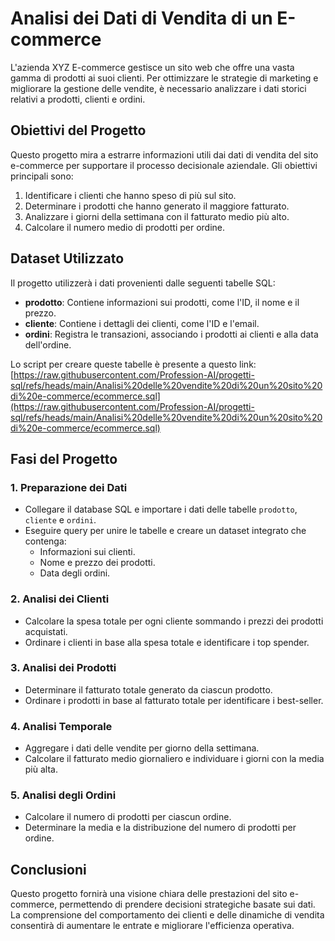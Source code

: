 # Analisi dei Dati di Vendita di un E-commerce

L'azienda XYZ E-commerce gestisce un sito web che offre una vasta gamma di prodotti ai suoi clienti. Per ottimizzare le strategie di marketing e migliorare la gestione delle vendite, è necessario analizzare i dati storici relativi a prodotti, clienti e ordini.

## Obiettivi del Progetto
Questo progetto mira a estrarre informazioni utili dai dati di vendita del sito e-commerce per supportare il processo decisionale aziendale. Gli obiettivi principali sono:

1. Identificare i clienti che hanno speso di più sul sito.
2. Determinare i prodotti che hanno generato il maggiore fatturato.
3. Analizzare i giorni della settimana con il fatturato medio più alto.
4. Calcolare il numero medio di prodotti per ordine.

## Dataset Utilizzato
Il progetto utilizzerà i dati provenienti dalle seguenti tabelle SQL:

- **prodotto**: Contiene informazioni sui prodotti, come l'ID, il nome e il prezzo.
- **cliente**: Contiene i dettagli dei clienti, come l'ID e l'email.
- **ordini**: Registra le transazioni, associando i prodotti ai clienti e alla data dell'ordine.

Lo script per creare queste tabelle è presente a questo link: [https://raw.githubusercontent.com/Profession-AI/progetti-sql/refs/heads/main/Analisi%20delle%20vendite%20di%20un%20sito%20di%20e-commerce/ecommerce.sql](https://raw.githubusercontent.com/Profession-AI/progetti-sql/refs/heads/main/Analisi%20delle%20vendite%20di%20un%20sito%20di%20e-commerce/ecommerce.sql)

## Fasi del Progetto

### 1. Preparazione dei Dati
- Collegare il database SQL e importare i dati delle tabelle `prodotto`, `cliente` e `ordini`.
- Eseguire query per unire le tabelle e creare un dataset integrato che contenga:
  - Informazioni sui clienti.
  - Nome e prezzo dei prodotti.
  - Data degli ordini.

### 2. Analisi dei Clienti
- Calcolare la spesa totale per ogni cliente sommando i prezzi dei prodotti acquistati.
- Ordinare i clienti in base alla spesa totale e identificare i top spender.

### 3. Analisi dei Prodotti
- Determinare il fatturato totale generato da ciascun prodotto.
- Ordinare i prodotti in base al fatturato totale per identificare i best-seller.

### 4. Analisi Temporale
- Aggregare i dati delle vendite per giorno della settimana.
- Calcolare il fatturato medio giornaliero e individuare i giorni con la media più alta.

### 5. Analisi degli Ordini
- Calcolare il numero di prodotti per ciascun ordine.
- Determinare la media e la distribuzione del numero di prodotti per ordine.

## Conclusioni
Questo progetto fornirà una visione chiara delle prestazioni del sito e-commerce, permettendo di prendere decisioni strategiche basate sui dati. La comprensione del comportamento dei clienti e delle dinamiche di vendita consentirà di aumentare le entrate e migliorare l'efficienza operativa.
